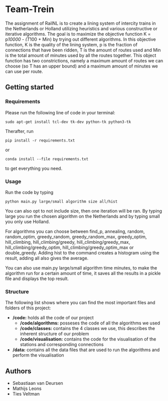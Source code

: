 # Team-Trein

The assignment of RailNL is to create a lining system of intercity trains in the Netherlands or Holland utilizing heuristics and various constructive or iterative algorithms. 
The goal is to maximize the objective function K = p*10000 - (T*100 + Min) by trying out different algorithms. In this objective function, K is the quality of the lining system, 
p is the fraction of connections that have been ridden, T is the amount of routes used and Min is the total amount of minutes used by all the routes together. This object function has two 
constrictions, namely a maximum amount of routes we can choose (so T has an upper bound) and a maximum amount of minutes we can use per route.

## Getting started
### Requirements
Please run the following line of code in your terminal:
```
sudo apt-get install tcl-dev tk-dev python-tk python3-tk
```
Therafter, run
```
pip install -r requirements.txt
```
or
```
conda install --file requirements.txt
```
to get everything you need.

### Usage
Run the code by typing 
```
python main.py large/small algorithm size all/hist
```
You can also opt to not include size, then one iteration will be ran.
By typing large you run the chosen algorithm on the Netherlands and by typing small you only use Holland. 

For algorithms you can choose
between find_p, annealing, random, random_optim, greedy_random, greedy_random_max, greedy_optim, hill_climbing, hill_climbing/greedy,
hill_climbing/greedy_max, hill_climbing/greedy_optim, hill_climbing/greedy_optim_max or double_greedy. 
Adding hist to the command creates a histogram using the result, adding all also gives the average.

You can also use main.py large/small algorithm time minutes, to make the algorithm run for a certain amount of time, it saves all the results in a pickle file and displays the top result.

### Structure
The following list shows where you can find the most important files and folders of this project:
- **/code:** holds all the code of our project
    - **/code/algorithms:** posseses the code of all the algorithms we used
    - **/code/classes:** contains the 4 classes we use, this describes the inherent structure of our problem
    - **/code/visualisation:** contains the code for the visualisation of the stations and corresponding connections
- **/data:** contains all the data files that are used to run the algorithms and perform the visualisation

## Authors
- Sebastiaan van Deursen
- Mathijs Leons
- Ties Veltman